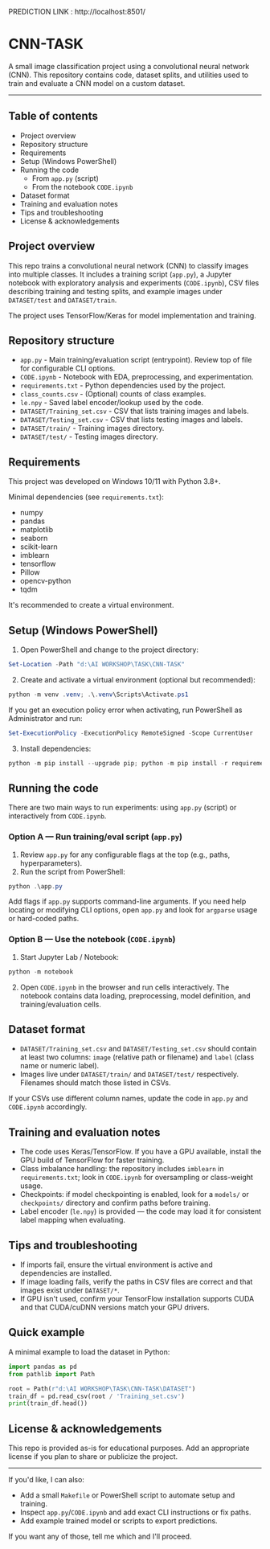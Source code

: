 PREDICTION LINK : http://localhost:8501/
# CNN-TASK

A small image classification project using a convolutional neural network (CNN). This repository contains code, dataset splits, and utilities used to train and evaluate a CNN model on a custom dataset.

---

## Table of contents

- Project overview
- Repository structure
- Requirements
- Setup (Windows PowerShell)
- Running the code
  - From `app.py` (script)
  - From the notebook `CODE.ipynb`
- Dataset format
- Training and evaluation notes
- Tips and troubleshooting
- License & acknowledgements

## Project overview

This repo trains a convolutional neural network (CNN) to classify images into multiple classes. It includes a training script (`app.py`), a Jupyter notebook with exploratory analysis and experiments (`CODE.ipynb`), CSV files describing training and testing splits, and example images under `DATASET/test` and `DATASET/train`.

The project uses TensorFlow/Keras for model implementation and training.

## Repository structure

- `app.py` - Main training/evaluation script (entrypoint). Review top of file for configurable CLI options.
- `CODE.ipynb` - Notebook with EDA, preprocessing, and experimentation.
- `requirements.txt` - Python dependencies used by the project.
- `class_counts.csv` - (Optional) counts of class examples.
- `le.npy` - Saved label encoder/lookup used by the code.
- `DATASET/Training_set.csv` - CSV that lists training images and labels.
- `DATASET/Testing_set.csv` - CSV that lists testing images and labels.
- `DATASET/train/` - Training images directory.
- `DATASET/test/` - Testing images directory.

## Requirements

This project was developed on Windows 10/11 with Python 3.8+.

Minimal dependencies (see `requirements.txt`):

- numpy
- pandas
- matplotlib
- seaborn
- scikit-learn
- imblearn
- tensorflow
- Pillow
- opencv-python
- tqdm

It's recommended to create a virtual environment.

## Setup (Windows PowerShell)

1. Open PowerShell and change to the project directory:

```powershell
Set-Location -Path "d:\AI WORKSHOP\TASK\CNN-TASK"
```

2. Create and activate a virtual environment (optional but recommended):

```powershell
python -m venv .venv; .\.venv\Scripts\Activate.ps1
```

If you get an execution policy error when activating, run PowerShell as Administrator and run:

```powershell
Set-ExecutionPolicy -ExecutionPolicy RemoteSigned -Scope CurrentUser
```

3. Install dependencies:

```powershell
python -m pip install --upgrade pip; python -m pip install -r requirements.txt
```

## Running the code

There are two main ways to run experiments: using `app.py` (script) or interactively from `CODE.ipynb`.

### Option A — Run training/eval script (`app.py`)

1. Review `app.py` for any configurable flags at the top (e.g., paths, hyperparameters).
2. Run the script from PowerShell:

```powershell
python .\app.py
```

Add flags if `app.py` supports command-line arguments. If you need help locating or modifying CLI options, open `app.py` and look for `argparse` usage or hard-coded paths.

### Option B — Use the notebook (`CODE.ipynb`)

1. Start Jupyter Lab / Notebook:

```powershell
python -m notebook
```

2. Open `CODE.ipynb` in the browser and run cells interactively. The notebook contains data loading, preprocessing, model definition, and training/evaluation cells.

## Dataset format

- `DATASET/Training_set.csv` and `DATASET/Testing_set.csv` should contain at least two columns: `image` (relative path or filename) and `label` (class name or numeric label).
- Images live under `DATASET/train/` and `DATASET/test/` respectively. Filenames should match those listed in CSVs.

If your CSVs use different column names, update the code in `app.py` and `CODE.ipynb` accordingly.

## Training and evaluation notes

- The code uses Keras/TensorFlow. If you have a GPU available, install the GPU build of TensorFlow for faster training.
- Class imbalance handling: the repository includes `imblearn` in `requirements.txt`; look in `CODE.ipynb` for oversampling or class-weight usage.
- Checkpoints: if model checkpointing is enabled, look for a `models/` or `checkpoints/` directory and confirm paths before training.
- Label encoder (`le.npy`) is provided — the code may load it for consistent label mapping when evaluating.

## Tips and troubleshooting

- If imports fail, ensure the virtual environment is active and dependencies are installed.
- If image loading fails, verify the paths in CSV files are correct and that images exist under `DATASET/*`.
- If GPU isn't used, confirm your TensorFlow installation supports CUDA and that CUDA/cuDNN versions match your GPU drivers.

## Quick example

A minimal example to load the dataset in Python:

```python
import pandas as pd
from pathlib import Path

root = Path(r"d:\AI WORKSHOP\TASK\CNN-TASK\DATASET")
train_df = pd.read_csv(root / 'Training_set.csv')
print(train_df.head())
```

## License & acknowledgements

This repo is provided as-is for educational purposes. Add an appropriate license if you plan to share or publicize the project.

---

If you'd like, I can also:
- Add a small `Makefile` or PowerShell script to automate setup and training.
- Inspect `app.py`/`CODE.ipynb` and add exact CLI instructions or fix paths.
- Add example trained model or scripts to export predictions.

If you want any of those, tell me which and I'll proceed.
